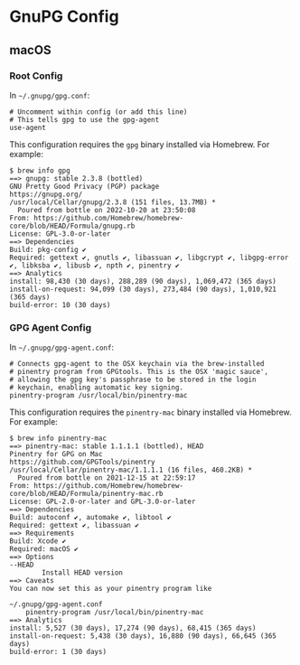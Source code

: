 # GnuPG Config

## macOS

### Root Config

In `~/.gnupg/gpg.conf`:

```
# Uncomment within config (or add this line)
# This tells gpg to use the gpg-agent
use-agent
```

This configuration requires the `gpg` binary installed via Homebrew. For
example:

```console
$ brew info gpg
==> gnupg: stable 2.3.8 (bottled)
GNU Pretty Good Privacy (PGP) package
https://gnupg.org/
/usr/local/Cellar/gnupg/2.3.8 (151 files, 13.7MB) *
  Poured from bottle on 2022-10-20 at 23:50:08
From: https://github.com/Homebrew/homebrew-core/blob/HEAD/Formula/gnupg.rb
License: GPL-3.0-or-later
==> Dependencies
Build: pkg-config ✔
Required: gettext ✔, gnutls ✔, libassuan ✔, libgcrypt ✔, libgpg-error ✔, libksba ✔, libusb ✔, npth ✔, pinentry ✔
==> Analytics
install: 98,430 (30 days), 288,289 (90 days), 1,069,472 (365 days)
install-on-request: 94,099 (30 days), 273,484 (90 days), 1,010,921 (365 days)
build-error: 10 (30 days)
```

### GPG Agent Config

In `~/.gnupg/gpg-agent.conf`:

```
# Connects gpg-agent to the OSX keychain via the brew-installed
# pinentry program from GPGtools. This is the OSX 'magic sauce',
# allowing the gpg key's passphrase to be stored in the login
# keychain, enabling automatic key signing.
pinentry-program /usr/local/bin/pinentry-mac
```

This configuration requires the `pinentry-mac` binary installed via Homebrew.
For example:

```console
$ brew info pinentry-mac
==> pinentry-mac: stable 1.1.1.1 (bottled), HEAD
Pinentry for GPG on Mac
https://github.com/GPGTools/pinentry
/usr/local/Cellar/pinentry-mac/1.1.1.1 (16 files, 460.2KB) *
  Poured from bottle on 2021-12-15 at 22:59:17
From: https://github.com/Homebrew/homebrew-core/blob/HEAD/Formula/pinentry-mac.rb
License: GPL-2.0-or-later and GPL-3.0-or-later
==> Dependencies
Build: autoconf ✔, automake ✔, libtool ✔
Required: gettext ✔, libassuan ✔
==> Requirements
Build: Xcode ✔
Required: macOS ✔
==> Options
--HEAD
        Install HEAD version
==> Caveats
You can now set this as your pinentry program like

~/.gnupg/gpg-agent.conf
    pinentry-program /usr/local/bin/pinentry-mac
==> Analytics
install: 5,527 (30 days), 17,274 (90 days), 68,415 (365 days)
install-on-request: 5,438 (30 days), 16,880 (90 days), 66,645 (365 days)
build-error: 1 (30 days)
```
